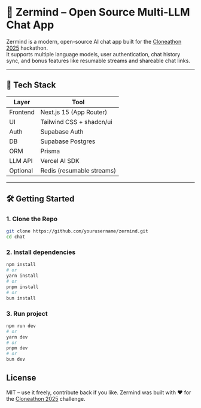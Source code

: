 # 🧠 Zermind – Open Source Multi-LLM Chat App

Zermind is a modern, open-source AI chat app built for the [Cloneathon 2025](https://cloneathon.t3.chat) hackathon.  
It supports multiple language models, user authentication, chat history sync, and bonus features like resumable streams and shareable chat links.

---

## 🚀 Tech Stack

| Layer        | Tool                      |
|--------------|---------------------------|
| Frontend     | Next.js 15 (App Router)   |
| UI           | Tailwind CSS + shadcn/ui  |
| Auth         | Supabase Auth             |
| DB           | Supabase Postgres         |
| ORM          | Prisma      |
| LLM API      | Vercel AI SDK             |
| Optional     | Redis (resumable streams) |

---

## 🛠️ Getting Started

### 1. Clone the Repo

```bash
git clone https://github.com/yourusername/zermind.git
cd chat
```

### 2. Install dependencies

```bash
npm install
# or
yarn install
# or
pnpm install
# or
bun install

```

### 3. Run project

```bash
npm run dev
# or
yarn dev
# or
pnpm dev
# or
bun dev
```

## License
MIT – use it freely, contribute back if you like.
Zermind was built with ❤️ for the [Cloneathon 2025](https://cloneathon.t3.chat) challenge.